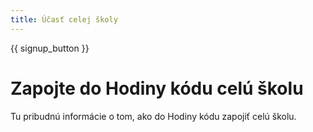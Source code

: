 ```yaml
---
title: Účasť celej školy
---
```


{{ signup_button }}

# Zapojte do Hodiny kódu celú školu

Tu pribudnú informácie o tom, ako do Hodiny kódu zapojiť celú školu.